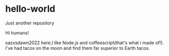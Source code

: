# hello-world
Just another repository

Hi humans!

sazxsdawn2022 here,I like Node.js and coffeescript(that's what i made of!).
I've had tacos on the moon and find them far superior to Earth tacos.
